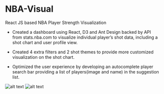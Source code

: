 # NBA-Visual
React JS based NBA Player Strength Visualization
- Created a dashboard using React, D3 and Ant Design backed by API from stats.nba.com to visualize individual player’s shot data,
  including a shot chart and user profile view.
  
- Created 4 extra filters and 2 shot themes to provide more customized visualization on the shot chart.

- Optimized the user experience by developing an autocomplete player search bar providing a list of players(image and name) in the 
  suggestion list.


![alt text](https://pic1.zhimg.com/v2-2fd69ee56d9b203e9adbe12fac5ac6e0_b.webp)
![alt text](https://i.ibb.co/6tK65mL/Capture6.jpg)
